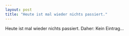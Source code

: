 ```yaml
---
layout: post
title: "Heute ist mal wieder nichts passiert."
---
```


Heute ist mal wieder nichts passiert. Daher: Kein Eintrag...
